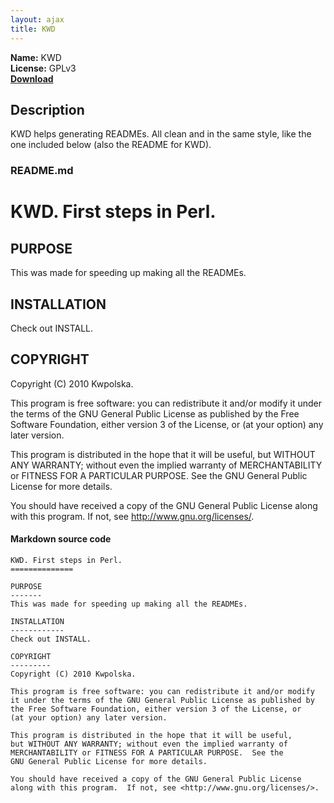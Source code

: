 ```yaml
---
layout: ajax
title: KWD
---
```

**Name:** KWD  
**License:** GPLv3  
**[Download](https://github.com/downloads/Kwpolska/kru/kwd.tar.gz)**

## Description
KWD helps generating READMEs. All clean and in the same style, like the one included below (also the README for KWD).

### README.md

KWD. First steps in Perl.
==============

PURPOSE
-------
This was made for speeding up making all the READMEs.

INSTALLATION
------------
Check out INSTALL.

COPYRIGHT
---------
Copyright (C) 2010 Kwpolska.

This program is free software: you can redistribute it and/or modify
it under the terms of the GNU General Public License as published by
the Free Software Foundation, either version 3 of the License, or
(at your option) any later version.

This program is distributed in the hope that it will be useful,
but WITHOUT ANY WARRANTY; without even the implied warranty of
MERCHANTABILITY or FITNESS FOR A PARTICULAR PURPOSE.  See the
GNU General Public License for more details.

You should have received a copy of the GNU General Public License
along with this program.  If not, see <http://www.gnu.org/licenses/>.
#### Markdown source code

    KWD. First steps in Perl.
    ==============
    
    PURPOSE
    -------
    This was made for speeding up making all the READMEs.
    
    INSTALLATION
    ------------
    Check out INSTALL.
    
    COPYRIGHT
    ---------
    Copyright (C) 2010 Kwpolska.

    This program is free software: you can redistribute it and/or modify
    it under the terms of the GNU General Public License as published by
    the Free Software Foundation, either version 3 of the License, or
    (at your option) any later version.
    
    This program is distributed in the hope that it will be useful,
    but WITHOUT ANY WARRANTY; without even the implied warranty of
    MERCHANTABILITY or FITNESS FOR A PARTICULAR PURPOSE.  See the
    GNU General Public License for more details.
    
    You should have received a copy of the GNU General Public License
    along with this program.  If not, see <http://www.gnu.org/licenses/>.

